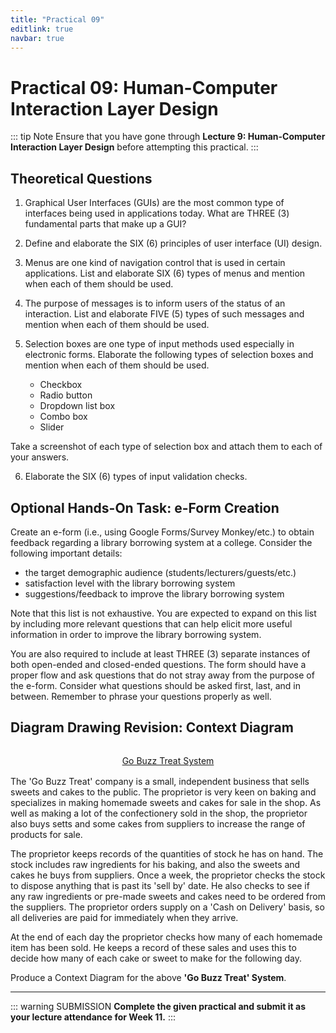 ```yaml
---
title: "Practical 09"
editlink: true
navbar: true
---
```


# Practical 09: Human-Computer Interaction Layer Design

::: tip Note
Ensure that you have gone through **Lecture 9: Human-Computer Interaction Layer Design** before attempting this practical.
:::

## Theoretical Questions

1. Graphical User Interfaces (GUIs) are the most common type of interfaces being used in applications today. What are THREE (3) fundamental parts that make up a GUI?

2. Define and elaborate the SIX (6) principles of user interface (UI) design.

3. Menus are one kind of navigation control that is used in certain applications. List and elaborate SIX (6) types of menus and mention when each of them should be used.

4. The purpose of messages is to inform users of the status of an interaction. List and elaborate FIVE (5) types of such messages and mention when each of them should be used.

5. Selection boxes are one type of input methods used especially in electronic forms. Elaborate the following types of selection boxes and mention when each of them should be used.

   - Checkbox
   - Radio button
   - Dropdown list box
   - Combo box
   - Slider

Take a screenshot of each type of selection box and attach them to each of your answers.

6. Elaborate the SIX (6) types of input validation checks.

## Optional Hands-On Task: e-Form Creation

Create an e-form (i.e., using Google Forms/Survey Monkey/etc.) to obtain feedback regarding a library borrowing system at a college.
Consider the following important details:

- the target demographic audience (students/lecturers/guests/etc.)
- satisfaction level with the library borrowing system
- suggestions/feedback to improve the library borrowing system

Note that this list is not exhaustive.
You are expected to expand on this list by including more relevant questions that can help elicit more useful information in order to improve the library borrowing system.

You are also required to include at least THREE (3) separate instances of both open-ended and closed-ended questions.
The form should have a proper flow and ask questions that do not stray away from the purpose of the e-form.
Consider what questions should be asked first, last, and in between.
Remember to phrase your questions properly as well.

## Diagram Drawing Revision: Context Diagram

<div style="margin: 2rem auto 1rem; text-align: center;text-decoration: underline;">
	Go Buzz Treat System
</div>

The 'Go Buzz Treat' company is a small, independent business that sells sweets and cakes to the public.
The proprietor is very keen on baking and specializes in making homemade sweets and cakes for sale in the shop.
As well as making a lot of the confectionery sold in the shop, the proprietor also buys setts and some cakes from suppliers to increase the range of products for sale.

The proprietor keeps records of the quantities of stock he has on hand.
The stock includes raw ingredients for his baking, and also the sweets and cakes he buys from suppliers.
Once a week, the proprietor checks the stock to dispose anything that is past its 'sell by' date.
He also checks to see if any raw ingredients or pre-made sweets and cakes need to be ordered from the suppliers.
The proprietor orders supply on a 'Cash on Delivery' basis, so all deliveries are paid for immediately when they arrive.

At the end of each day the proprietor checks how many of each homemade item has been sold.
He keeps a record of these sales and uses this to decide how many of each cake or sweet to make for the following day.

Produce a Context Diagram for the above **'Go Buzz Treat' System**.

---

::: warning SUBMISSION
**Complete the given practical and submit it as your lecture attendance for Week 11.**
:::
